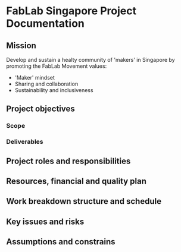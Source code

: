 # FabLab Singapore Project Documentation

## Mission
Develop and sustain a healty community of 'makers' in Singapore by promoting the FabLab Movement values:
- 'Maker' mindset
- Sharing and collaboration
- Sustainability and inclusiveness

## Project objectives

### Scope

### Deliverables

## Project roles and responsibilities

## Resources, financial and quality plan

## Work breakdown structure and schedule

## Key issues and risks

## Assumptions and constrains

